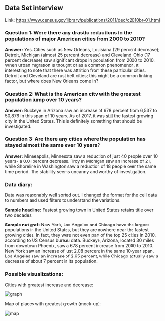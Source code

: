 ## Data Set interview

Link: https://www.census.gov/library/publications/2011/dec/c2010br-01.html

### Question 1: Were there any drastic reductions in the populations of major American cities from 2000 to 2010?
**Answer:** Yes. Cities such as New Orleans, Louisiana (29 percent decrease); Detroit, Michigan (almost 25 percent decrease) and Cleveland, Ohio (17 percent decrease) saw significant drops in population from 2000 to 2010. When urban migration is thought of as a common phenomenon, it interesting to note that there was attrition from these particular cities. Detroit and Cleveland are rust belt cities; this might be a common linking factor, but where does New Orleans come in?

### Question 2:  What is the American city with the greatest population jump over 10 years? 
**Answer:** Buckeye in Arizona saw an increase of 678 percent from 6,537 to 50,876 in this span of 10 years. As of 2017, it was [still](https://www.nbcdfw.com/news/local/DFW-Fastest-Growing-Metro-in-US-Fort-Worth-Moves-Up-13th-Largest-City-510330671.html) the fastest growing city in the United States. This is definitely something that should be investigated. 

### Question 3: Are there any cities where the population has stayed almost the same over 10 years? 

**Answer:** Minneapolis, Minnesota saw a reduction of just 40 people over 10 years- a 0.01 percent decrease. Troy in Michigan saw an increase of 21, while Shoreline in Washington saw a reduction of 18 people over the same time period. The stability seems uncanny and worthy of investigation.

### Data diary: 
Data was reasonably well sorted out. I changed the format for the cell data to numbers and used filters to understand the variations. 

**Sample headline:** Fastest growing town in United States retains title over two decades 

**Sample nut graf:** New York, Los Angeles and Chicago have the largest populations in the United States, but they are nowhere near the fastest growing cities. In fact, they were not even part of the top 25 cities in 2010, according to US Census bureau data. Buckeye, Arizona, located 30 miles from downtown Phoenix, saw a 678 percent increase from 2000 to 2010. New York saw an increase of just 2.08 percent in the same 10-year span. Los Angeles saw an increase of 2.65 percent, while Chicago actually saw a decrease of about 7 percent in its population. 

### Possible visualizations: 
Cities with greatest increase and decrease: 

![graph](https://agitated-bhabha-91348b.netlify.com/Graph.png)




Map of places with greatest growth (mock-up):

![map](https://agitated-bhabha-91348b.netlify.com/Map.png)





